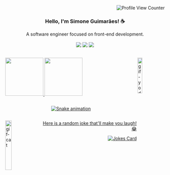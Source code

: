 <div align='right'>

![Profile View Counter](https://komarev.com/ghpvc/?username=simoneguimaraes)

</div>

<div>
<div align="center"><h3>Hello, I'm Simone Guimarães! ☕</h3></div>
<div align="center">A software engineer focused on front-end development.</div>
<br>
<div align="center"> 
  <a href="https://www.linkedin.com/in/simone-guimaraes" target="_blank"><img src="https://img.shields.io/badge/-LinkedIn-%230077B5?style=for-the-badge&logo=linkedin&logoColor=white" target="_blank"></a> 
  <a href="https://instagram.com/simonefguima" target="_blank"><img src="https://img.shields.io/badge/-Instagram-%23E4405F?style=for-the-badge&logo=instagram&logoColor=white" target="_blank"></a>
 <a href="https://www.youtube.com/channel/UCC3Nv7RVxqC7VF_dn7gAq-g" target="_blank"><img src="https://img.shields.io/badge/YouTube-FF0000?style=for-the-badge&logo=youtube&logoColor=white" target="_blank"></a>
</div>

 
 </div>

##

<div>
    
  <img align="right" alt="gif-yoda" src="https://media4.giphy.com/media/S3PBXqHjKL9GZhK2Yv/giphy.gif?cid=790b76116a30bf5d65cdcf499f84645015d366a15eb2704b&rid=giphy.gif&ct=g" style="width: 17%;">
  
  
  
  
  <a href="https://github.com/simoneguimaraes">
  <img height="120em" src="https://github-readme-stats.vercel.app/api?username=simoneguimaraes&show_icons=true&theme=radical&include_all_commits=true&count_private=true"/>
    
  <img height="120em" src="https://github-readme-stats.vercel.app/api/top-langs/?username=simoneguimaraes&layout=compact&langs_count=7&theme=radical"/>
    
</div>
 
  ##
 
 <div align='center'>
  
  ![Snake animation](https://github.com/simoneguimaraes/simoneguimaraes/blob/output/github-contribution-grid-snake.svg)
  

 
</div>

   
  ##
  
<div>  

 
 <img align="left" alt="gif-cat" src="https://media2.giphy.com/media/11JTxkrmq4bGE0/200.webp?cid=ecf05e47erpodjp6r2y7x1zar3noxfonwqkwkyzn379ty4pk&rid=200.webp&ct=g" style="width: 20%;">
 
 
 <div align="right">  
  
 Here is a random joke that'll make you laugh! 😂 
 
  ![Jokes Card](https://readme-jokes.vercel.app/api)
  
  
 </div>
 
</div>

  
